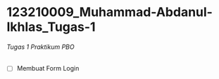 # 123210009_Muhammad-Abdanul-Ikhlas_Tugas-1

######     Tugas 1 Praktikum PBO 

* [ ] Membuat Form Login
